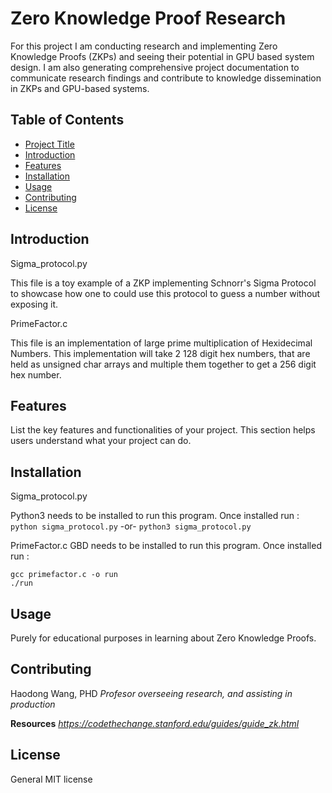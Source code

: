 # Zero Knowledge Proof Research

For this project I am conducting research and implementing Zero Knowledge Proofs (ZKPs) and seeing their potential in GPU based system design. I am also generating comprehensive project documentation to communicate research findings and contribute to knowledge dissemination in ZKPs and GPU-based systems.

## Table of Contents

- [Project Title](#Zero-Knowledge-Proof-Research)
- [Introduction](#introduction)
- [Features](#features)
- [Installation](#installation)
- [Usage](#usage)
- [Contributing](#contributing)
- [License](#license)

## Introduction

Sigma_protocol.py

This file is a toy example of a ZKP implementing Schnorr's Sigma Protocol to showcase how one to could use this protocol to guess a number without exposing it.

PrimeFactor.c

This file is an implementation of large prime multiplication of Hexidecimal Numbers. This implementation will take 2 128 digit hex numbers, that are held as unsigned char arrays and multiple them together to get a 256 digit hex number.

## Features

List the key features and functionalities of your project. This section helps users understand what your project can do.

## Installation

Sigma_protocol.py

Python3 needs to be installed to run this program. Once installed run :
`python sigma_protocol.py`
-or-
`python3 sigma_protocol.py`

PrimeFactor.c
GBD needs to be installed to run this program. Once installed run :

```
gcc primefactor.c -o run
./run
```

## Usage

Purely for educational purposes in learning about Zero Knowledge Proofs.

## Contributing

Haodong Wang, PHD
_Profesor overseeing research, and assisting in production_

**Resources**
_https://codethechange.stanford.edu/guides/guide_zk.html_

## License

General MIT license

